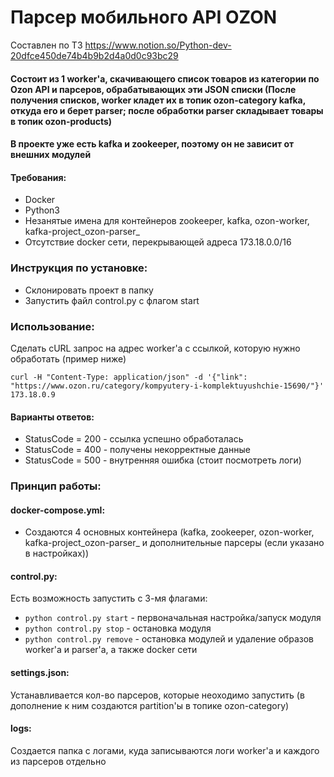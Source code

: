# Парсер мобильного API OZON

Составлен по ТЗ https://www.notion.so/Python-dev-20dfce450de74b4b9b2d4a0d0c93bc29

#### Состоит из 1 worker'а, скачивающего список товаров из категории по Ozon API и парсеров, обрабатывающих эти JSON списки (После получения списков, worker кладет их в топик ozon-category kafka, откуда его и берет parser; после обработки parser складывает товары в топик ozon-products)

#### В проекте уже есть kafka и zookeeper, поэтому он не зависит от внешних модулей

#### Требования:
* Docker
* Python3
* Незанятые имена для контейнеров zookeeper, kafka, ozon-worker, kafka-project_ozon-parser_
* Отсутствие docker сети, перекрывающей адреса 173.18.0.0/16

### Инструкция по установке:
* Склонировать проект в папку
* Запустить файл control.py с флагом start

### Использование:

Сделать cURL запрос на адрес worker'а с ссылкой, которую нужно обработать (пример ниже)
```
curl -H "Content-Type: application/json" -d '{"link": "https://www.ozon.ru/category/kompyutery-i-komplektuyushchie-15690/"}' 173.18.0.9
```

#### Варианты ответов:
* StatusCode = 200 - ссылка успешно обработалась
* StatusCode = 400 - получены некорректные данные 
* StatusCode = 500 - внутренняя ошибка (стоит посмотреть логи)

### Принцип работы:

#### docker-compose.yml:
* Создаются 4 основных контейнера (kafka, zookeeper, ozon-worker, kafka-project_ozon-parser_ и дополнительные парсеры (если указано в настройках))

#### control.py:
Есть возможность запустить с 3-мя флагами:
* `python control.py start` - первоначальная настройка/запуск модуля
* `python control.py stop` - остановка модуля
* `python control.py remove` - остановка модулей и удаление образов worker'a и parser'a, а также docker сети

#### settings.json:
Устанавливается кол-во парсеров, которые неоходимо запустить (в дополнение к ним создаются partition'ы в топике ozon-category)

#### logs:
Создается папка с логами, куда записываются логи worker'a и каждого из парсеров отдельно
